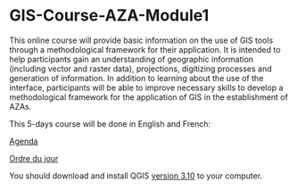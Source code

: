 # GIS-Course-AZA-Module1
This online course will provide basic information on the use of GIS tools through a methodological framework for their application. It is intended to help participants gain an understanding of geographic information (including vector and raster data), projections, digitizing processes and generation of information. In addition to learning about the use of the interface, participants will be able to improve necessary skills to develop a methodological framework for the application of GIS in the establishment of AZAs.

This 5-days course will be done in English and French:

[Agenda](https://gfcmsitestorage.blob.core.windows.net/website/Agenda_GIS_OnlineCourse-EN.pdf)

[Ordre du jour](https://gfcmsitestorage.blob.core.windows.net/website/Agenda_GIS_OnlineCourse-EN.pdf)

You should download and install QGIS [version 3.10](https://www.qgis.org/en/site/forusers/download.html) to your computer.
